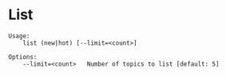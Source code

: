 # List 

    Usage:
        list (new|hot) [--limit=<count>]

    Options:
        --limit=<count>   Number of topics to list [default: 5]

